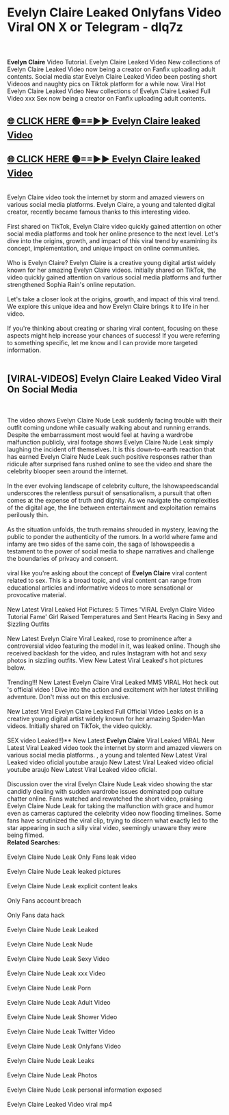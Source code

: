 <h1> Evelyn Claire Leaked Onlyfans Video Viral ON X or Telegram - dlq7z </h1>

# 
<br>
<strong>Evelyn Claire</strong> Video Tutorial. Evelyn Claire Leaked Video New collections of  Evelyn Claire Leaked Video now being a creator on Fanfix uploading adult contents. Social media star Evelyn Claire Leaked Video been posting short Videoos and naughty pics on Tiktok platform for a while now. Viral Hot Evelyn Claire Leaked Video New collections of Evelyn Claire Leaked Full Video xxx Sex now being a creator on Fanfix uploading adult contents.
<br>

## [🌐 CLICK HERE 🟢==►► Evelyn Claire leaked Video ](https://onlyclips.site?title=Evelyn_Claire&ref=git)


## [🌐 CLICK HERE 🟢==►► Evelyn Claire leaked Video ](https://onlyclips.site?title=Evelyn_Claire&ref=git)

<br>
Evelyn Claire video took the internet by storm and amazed viewers on various social media platforms. Evelyn Claire, a young and talented digital creator, recently became famous thanks to this interesting video.
<br><br>
First shared on TikTok, Evelyn Claire video quickly gained attention on other social media platforms and took her online presence to the next level. Let's dive into the origins, growth, and impact of this viral trend by examining its concept, implementation, and unique impact on online communities.
<br><br>
Who is Evelyn Claire? Evelyn Claire is a creative young digital artist widely known for her amazing Evelyn Claire videos. Initially shared on TikTok, the video quickly gained attention on various social media platforms and further strengthened Sophia Rain's online reputation.
<br><br>
Let's take a closer look at the origins, growth, and impact of this viral trend. We explore this unique idea and how Evelyn Claire brings it to life in her video.
<br><br>
If you're thinking about creating or sharing viral content, focusing on these aspects might help increase your chances of success! If you were referring to something specific, let me know and I can provide more targeted information.
<br><br>
<h2>[VIRAL-VIDEOS] Evelyn Claire Leaked Video Viral On Social Media</h2>
<br><br>
The video shows Evelyn Claire Nude Leak suddenly facing trouble with their outfit coming undone while casually walking about and running errands. Despite the embarrassment most would feel at having a wardrobe malfunction publicly, viral footage shows Evelyn Claire Nude Leak simply laughing the incident off themselves. It is this down-to-earth reaction that has earned Evelyn Claire Nude Leak such positive responses rather than ridicule after surprised fans rushed online to see the video and share the celebrity blooper seen around the internet.
<br><br>
In the ever evolving landscape of celebrity culture, the Ishowspeedscandal underscores the relentless pursuit of sensationalism, a pursuit that often comes at the expense of truth and dignity. As we navigate the complexities of the digital age, the line between entertainment and exploitation remains perilously thin.
<br><br>
As the situation unfolds, the truth remains shrouded in mystery, leaving the public to ponder the authenticity of the rumors. In a world where fame and infamy are two sides of the same coin, the saga of Ishowspeedis a testament to the power of social media to shape narratives and challenge the boundaries of privacy and consent.
<br><br>
viral like you're asking about the concept of <strong>Evelyn Claire</strong> viral content related to sex. This is a broad topic, and viral content can range from educational articles and informative videos to more sensational or provocative material.
<br><br>
New Latest Viral Leaked Hot Pictures: 5 Times 'VIRAL Evelyn Claire Video Tutorial Fame' Girl Raised Temperatures and Sent Hearts Racing in Sexy and Sizzling Outfits
<br><br>
New Latest Evelyn Claire Viral Leaked, rose to prominence after a controversial video featuring the model in it, was leaked online. Though she received backlash for the video, and rules Instagram with hot and sexy photos in sizzling outfits. View New Latest Viral Leaked's hot pictures below.
<br><br>
Trending!!! New Latest Evelyn Claire Viral Leaked MMS VIRAL Hot heck out 's official video ! Dive into the action and excitement with her latest thrilling adventure. Don't miss out on this exclusive.
<br><br>
New Latest Viral Evelyn Claire Leaked Full Official Video Leaks on  is a creative young digital artist widely known for her amazing Spider-Man videos. Initially shared on TikTok, the video quickly.
<br><br>
SEX video Leaked!!)** New Latest <strong>Evelyn Claire</strong> Viral Leaked VIRAL New Latest Viral Leaked video took the internet by storm and amazed viewers on various social media platforms. , a young and talented New Latest Viral Leaked video oficial youtube araujo New Latest Viral Leaked video oficial youtube araujo New Latest Viral Leaked video oficial.
<br><br>
Discussion over the viral Evelyn Claire Nude Leak video showing the star candidly dealing with sudden wardrobe issues dominated pop culture chatter online. Fans watched and rewatched the short video, praising Evelyn Claire Nude Leak for taking the malfunction with grace and humor even as cameras captured the celebrity video now flooding timelines. Some fans have scrutinized the viral clip, trying to discern what exactly led to the star appearing in such a silly viral video, seemingly unaware they were being filmed.
<br>
<strong>Related Searches:</strong>
<br><br>
Evelyn Claire Nude Leak Only Fans leak video
<br><br>
Evelyn Claire Nude Leak leaked pictures
<br><br>
Evelyn Claire Nude Leak explicit content leaks
<br><br>
Only Fans account breach
<br><br>
Only Fans data hack
<br><br>
Evelyn Claire Nude Leak Leaked
<br><br>
Evelyn Claire Nude Leak Nude
<br><br>
Evelyn Claire Nude Leak Sexy Video
<br><br>
Evelyn Claire Nude Leak xxx Video
<br><br>
Evelyn Claire Nude Leak Porn
<br><br>
Evelyn Claire Nude Leak Adult Video
<br><br>
Evelyn Claire Nude Leak Shower Video
<br><br>
Evelyn Claire Nude Leak Twitter Video
<br><br>
Evelyn Claire Nude Leak Onlyfans Video
<br><br>
Evelyn Claire Nude Leak Leaks
<br><br>
Evelyn Claire Nude Leak Photos
<br><br>
Evelyn Claire Nude Leak personal information exposed
<br><br>
Evelyn Claire Leaked Video viral mp4